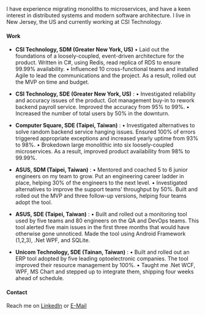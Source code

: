 I have experience migrating monoliths to microservices, and have a keen interest in distributed systems and modern software architecture.
I live in New Jersey, the US and currently working at CSI Technology. 

#### Work
* **CSI Technology, SDM (Greater New York, US)** 
•	Laid out the foundations of a loosely-coupled, event-driven architecture for the product. Written in C#, using Redis, read replica of RDS to ensure 99.99% availability. 
•	Influenced 10 cross-functional teams and installed Agile to lead the communications and the project. As a result, rolled out the MVP on time and budget.
 
* **CSI Technology, SDE (Greater New York, US)** : 
•	Investigated reliability and accuracy issues of the product. Got management buy-in to rework backend payroll service. Improved the accuracy from 95% to 99%. 
•	Increased the number of total users by 50% in the downturn. 

* **Computer Square, SDE (Taipei, Taiwan)** : 
•	Investigated alternatives to solve random backend service hanging issues. Ensured 100% of errors triggered appropriate exceptions and increased yearly uptime from 93% to 98%. 
•	Brokedown large monolithic into six loosely-coupled microservices. As a result, improved product availability from 98% to 99.99%.

* **ASUS, SDM (Taipei, Taiwan)** : 
• Mentored and coached 5 to 6 junior engineers on my team to grow. Put an engineering career ladder in place, helping 30% of the engineers to the next level. 
•	Investigated alternatives to improve the support teams’ throughput by 50%. Built and rolled out the MVP and three follow-up versions, helping four teams adopt the tool.

* **ASUS, SDE (Taipei, Taiwan)** : 
•	Built and rolled out a monitoring tool used by five teams and 80 engineers on the QA and DevOps teams. This tool alerted five main issues in the first three months that would have otherwise gone unnoticed. Made the tool using Android Framework (1,2,3), .Net WPF, and SQLite.

* **Unicom Technology, SDE (Tainan, Taiwan)** : 
•	Built and rolled out an ERP tool adopted by five leading optoelectronic companies. The tool improved their resource management by 100%.
•	Taught me .Net WCF, WPF, MS Chart and stepped up to integrate them, shipping four weeks ahead of schedule.


#### Contact
Reach me on [LinkedIn](https://www.linkedin.com/in/Nelson-Yeh) or [E-Mail](mailto:Nelson.yeh.fy@gmail.com)


<!--
**nelson-yeh-fy/nelson-yeh-fy** is a ✨ _special_ ✨ repository because its `README.md` (this file) appears on your GitHub profile.

Here are some ideas to get you started:

- 🔭 I’m currently working on ...
- 🌱 I’m currently learning ...
- 👯 I’m looking to collaborate on ...
- 🤔 I’m looking for help with ...
- 💬 Ask me about ...
- 📫 How to reach me: ...
- 😄 Pronouns: ...
- ⚡ Fun fact: ...
-->
